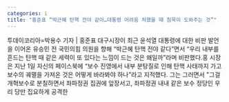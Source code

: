 ```yaml
---
categories: i
title: "홍준표 “박근혜 탄핵 전야 같아…대통령 어려움 처했을 때 침묵이 도와주는 것”"
---
```

투데이코리아=박용수 기자 | 홍준표 대구시장이 최근 윤석열 대통령에 대한 비판 발언을 이어온 유승민 전 국민의힘 의원을 향해 “박근혜 탄핵 전야 같다”면서 “우리 내부를 흔드는 탄핵 때 같은 세력이 또 있다는 느낌이 드는 것은 왜일까”라며 비판했다.홍 시장은 지난 1일 자신의 페이스북에 “보수 진영에서 내부 분탕질로 인해 탄핵 사태까지 가고 보수의 궤멸을 가져온 것은 어떻게 바라봐야 하나”라고 지적했다. 그는 그러면서 "그걸 개혁보수로 분칠하면서 좌파정권 집권에 앞장서고, 좌파정권 내내 같은 보수 정당인 우리 당만 집요하게 공격한